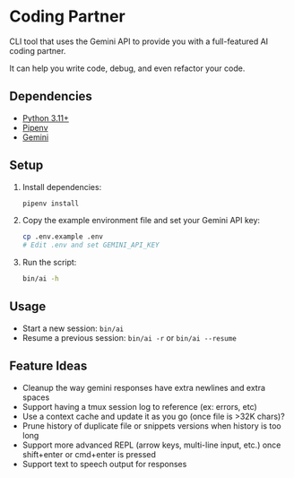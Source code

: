 # Coding Partner

CLI tool that uses the Gemini API to provide you with a full-featured AI coding partner.

It can help you write code, debug, and even refactor your code.

## Dependencies

*   [Python 3.11+](https://www.python.org/downloads/)
*   [Pipenv](https://pypi.org/project/pipenv/)
*   [Gemini](https://aistudio.google.com/app/apikey)

## Setup

1.  Install dependencies:

    ```sh
    pipenv install
    ```
2.  Copy the example environment file and set your Gemini API key:

    ```sh
    cp .env.example .env
    # Edit .env and set GEMINI_API_KEY
    ```
3.  Run the script:

    ```sh
    bin/ai -h
    ```

## Usage

*   Start a new session: `bin/ai`
*   Resume a previous session: `bin/ai -r` or `bin/ai --resume`

## Feature Ideas

*   Cleanup the way gemini responses have extra newlines and extra spaces
*   Support having a tmux session log to reference (ex: errors, etc)
*   Use a context cache and update it as you go (once file is >32K chars)?
*   Prune history of duplicate file or snippets versions when history is too long
*   Support more advanced REPL (arrow keys, multi-line input, etc.) once shift+enter or cmd+enter is pressed
*   Support text to speech output for responses

